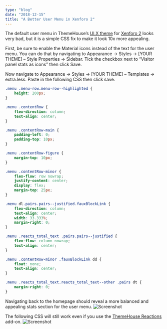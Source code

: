 ```yaml
---
type: "blog"
date: "2018-12-15"
title: "A Better User Menu in Xenforo 2"
---
```

The default user menu in ThemeHouse’s [UI.X theme](https://www.themehouse.com/xenforo/2/themes/ui-x) for [Xenforo 2](https://xenforo.com/) looks very bad, but it is a simple CSS fix to make it look 10x more appealing.

First, be sure to enable the Material icons instead of the text for the user menu. You can do that by navigating to Appearance -> Styles -> [YOUR THEME] – Style Properties -> Sidebar. Tick the checkbox next to “Visitor panel stats as icons” then click Save.

Now navigate to Appearance -> Styles -> [YOUR THEME] – Templates -> extra.less. Paste in the following CSS then click save.

```css
.menu .menu-row.menu-row--highlighted {
    height: 200px;
}

.menu .contentRow {
    flex-direction: column;
    text-align: center;
}

.menu .contentRow-main {
    padding-left: 0;
    padding-top: 10px;
}

.menu .contentRow-figure {
    margin-top: 10px;
}

.menu .contentRow-minor {
    flex-flow: row nowrap;
    justify-content: center;
    display: flex;
    margin-top: 25px;
}

.menu dl.pairs.pairs--justified.fauxBlockLink {
    flex-direction: column;
    text-align: center;
    width: 33.333%;
    margin-right: 0;
}

.menu .reacts_total_text .pairs.pairs--justified {
    flex-flow: column nowrap;
    text-align: center;
}

.menu .contentRow-minor .fauxBlockLink dd {
    float: none;
    text-align: center;
}

.menu .reacts_total_text.reacts_total_text--other .pairs dt {
    margin-right: 0;
}
```

Navigating back to the homepage should reveal a more balanced and appealing stats section for the user menu.
![Screenshot](https://user-images.githubusercontent.com/8924090/86289163-358d0680-bbb9-11ea-9d17-8c92595394e3.png)

The following CSS will still work even if you use the [ThemeHouse Reactions](https://xenforo.com/community/resources/th-reactions.5656/) add-on.
![Screenshot](https://user-images.githubusercontent.com/8924090/86289184-42a9f580-bbb9-11ea-92be-92d350736393.png)